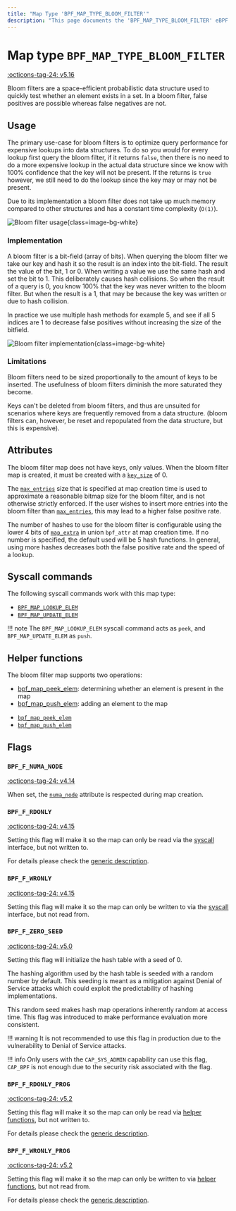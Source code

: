 ```yaml
---
title: "Map Type 'BPF_MAP_TYPE_BLOOM_FILTER'"
description: "This page documents the 'BPF_MAP_TYPE_BLOOM_FILTER' eBPF map type, including its definition, usage, program types that can use it, and examples."
---
```

# Map type `BPF_MAP_TYPE_BLOOM_FILTER`

<!-- [FEATURE_TAG](BPF_MAP_TYPE_BLOOM_FILTER) -->
[:octicons-tag-24: v5.16](https://github.com/torvalds/linux/commit/9330986c03006ab1d33d243b7cfe598a7a3c1baa)
<!-- [/FEATURE_TAG] -->

Bloom filters are a space-efficient probabilistic data structure used to quickly test whether an element exists in a set. In a bloom filter, false positives are possible whereas false negatives are not.

## Usage

The primary use-case for bloom filters is to optimize query performance for expensive lookups into data structures. To do so you would for every lookup first query the bloom filter, if it returns `false`, then there is no need to do a more expensive lookup in the actual data structure since we know with 100% confidence that the key will not be present. If the returns is `true` however, we still need to do the lookup since the key may or may not be present.

Due to its implementation a bloom filter does not take up much memory compared to other structures and has a constant time complexity (`O(1)`).

![Bloom filter usage](../../assets/image/diagrams/bloom_filter/usage.svg){class=image-bg-white}

### Implementation

A bloom filter is a bit-field (array of bits). When querying the bloom filter we take our key and hash it so the result is an index into the bit-field. The result the value of the bit, 1 or 0. When writing a value we use the same hash and set the bit to 1. This deliberately causes hash collisions. So when the result of a query is 0, you know 100% that the key was never written to the bloom filter. But when the result is a 1, that may be because the key was written or due to hash collision.

In practice we use multiple hash methods for example 5, and see if all 5 indices are 1 to decrease false positives without increasing the size of the bitfield.

![Bloom filter implementation](../../assets/image/diagrams/bloom_filter/implementation.svg){class=image-bg-white}

### Limitations

Bloom filters need to be sized proportionally to the amount of keys to be inserted. The usefulness of bloom filters diminish the more saturated they become.

Keys can't be deleted from bloom filters, and thus are unsuited for scenarios where keys are frequently removed from a data structure. (bloom filters can, however, be reset and repopulated from the data structure, but this is expensive).

## Attributes

The bloom filter map does not have keys, only values. When the bloom filter map is created, it must be created with a [`key_size`](../syscall/BPF_MAP_CREATE.md#key_size) of 0.

The [`max_entries`](../syscall/BPF_MAP_CREATE.md#max_entries) size that is specified at map creation time is used to approximate a reasonable bitmap size for the bloom filter, and is not otherwise strictly enforced. If the user wishes to insert more entries into the bloom filter than [`max_entries`](../syscall/BPF_MAP_CREATE.md#max_entries), this may lead to a higher false positive rate.

The number of hashes to use for the bloom filter is configurable using the lower 4 bits of [`map_extra`](../syscall/BPF_MAP_CREATE.md#map_extra) in union `bpf_attr` at map creation time. If no number is specified, the default used will be 5 hash functions. In general, using more hashes decreases both the false positive rate and the speed of a lookup.

## Syscall commands

The following syscall commands work with this map type:

* [`BPF_MAP_LOOKUP_ELEM`](../syscall/BPF_MAP_LOOKUP_ELEM.md)
* [`BPF_MAP_UPDATE_ELEM`](../syscall/BPF_MAP_UPDATE_ELEM.md)

!!! note
    The `BPF_MAP_LOOKUP_ELEM` syscall command acts as `peek`, and `BPF_MAP_UPDATE_ELEM` as `push`.

## Helper functions

The bloom filter map supports two operations:

* [bpf_map_peek_elem](../helper-function/bpf_map_peek_elem.md): determining whether an element is present in the map
* [bpf_map_push_elem](../helper-function/bpf_map_push_elem.md): adding an element to the map

<!-- DO NOT EDIT MANUALLY -->
<!-- [MAP_HELPER_FUNC_REF] -->
 * [`bpf_map_peek_elem`](../helper-function/bpf_map_peek_elem.md)
 * [`bpf_map_push_elem`](../helper-function/bpf_map_push_elem.md)
<!-- [/MAP_HELPER_FUNC_REF] -->

## Flags


### `BPF_F_NUMA_NODE`

[:octicons-tag-24: v4.14](https://github.com/torvalds/linux/commit/96eabe7a40aa17e613cf3db2c742ee8b1fc764d0)

When set, the [`numa_node`](../syscall/BPF_MAP_CREATE.md#numa_node) attribute is respected during map creation.

### `BPF_F_RDONLY`

[:octicons-tag-24: v4.15](https://github.com/torvalds/linux/commit/6e71b04a82248ccf13a94b85cbc674a9fefe53f5)

Setting this flag will make it so the map can only be read via the [syscall](../syscall/index.md) interface, but not written to.

For details please check the [generic description](../syscall/BPF_MAP_CREATE.md#bpf_f_rdonly).

### `BPF_F_WRONLY`

[:octicons-tag-24: v4.15](https://github.com/torvalds/linux/commit/6e71b04a82248ccf13a94b85cbc674a9fefe53f5)

Setting this flag will make it so the map can only be written to via the [syscall](../syscall/index.md) interface, but not read from.

### `BPF_F_ZERO_SEED`

[:octicons-tag-24: v5.0](https://github.com/torvalds/linux/commit/96b3b6c9091d23289721350e32c63cc8749686be)

Setting this flag will initialize the hash table with a seed of 0.

The hashing algorithm used by the hash table is seeded with a random number by default. This seeding is meant as a mitigation against Denial of Service attacks which could exploit the predictability of hashing implementations.

This random seed makes hash map operations inherently random at access time. This flag was introduced to make performance evaluation more consistent.

!!! warning
    It is not recommended to use this flag in production due to the vulnerability to Denial of Service attacks.

!!! info
    Only users with the `CAP_SYS_ADMIN` capability can use this flag, `CAP_BPF` is not enough due to the security risk associated with the flag.

### `BPF_F_RDONLY_PROG`

[:octicons-tag-24: v5.2](https://github.com/torvalds/linux/commit/591fe9888d7809d9ee5c828020b6c6ae27c37229)

Setting this flag will make it so the map can only be read via [helper functions](../helper-function/index.md), but not written to.

For details please check the [generic description](../syscall/BPF_MAP_CREATE.md#bpf_f_rdonly_prog).

### `BPF_F_WRONLY_PROG`

[:octicons-tag-24: v5.2](https://github.com/torvalds/linux/commit/591fe9888d7809d9ee5c828020b6c6ae27c37229)

Setting this flag will make it so the map can only be written to via [helper functions](../helper-function/index.md), but not read from.

For details please check the [generic description](../syscall/BPF_MAP_CREATE.md#bpf_f_wronly_prog).
